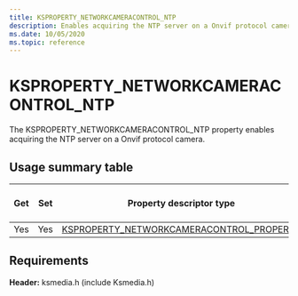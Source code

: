```yaml
---
title: KSPROPERTY_NETWORKCAMERACONTROL_NTP
description: Enables acquiring the NTP server on a Onvif protocol camera.
ms.date: 10/05/2020
ms.topic: reference
---
```


# KSPROPERTY_NETWORKCAMERACONTROL_NTP

The KSPROPERTY_NETWORKCAMERACONTROL_NTP property enables acquiring the NTP server on a Onvif protocol camera.

## Usage summary table

| Get | Set | Property descriptor type | Property value type |
|--|--|--|--|
| Yes | Yes | [KSPROPERTY_NETWORKCAMERACONTROL_PROPERTY](/windows-hardware/drivers/ddi/ksmedia/ne-ksmedia-ksproperty_networkcameracontrol_property) | LONG |

## Requirements

**Header:** ksmedia.h (include Ksmedia.h)
